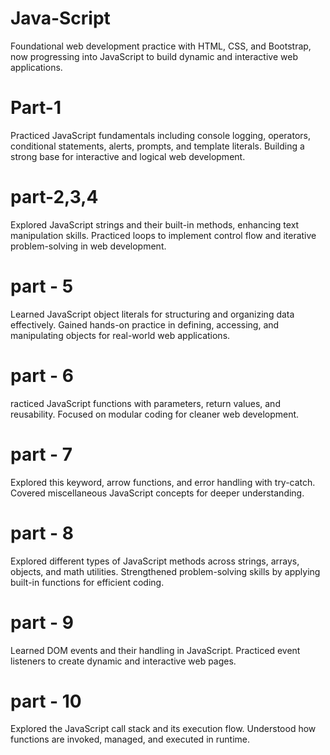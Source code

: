 # Java-Script
Foundational web development practice with HTML, CSS, and Bootstrap, now progressing into JavaScript to build dynamic and interactive web applications.

# Part-1
Practiced JavaScript fundamentals including console logging, operators, conditional statements, alerts, prompts, and template literals. Building a strong base for interactive and logical web development.

# part-2,3,4
Explored JavaScript strings and their built-in methods, enhancing text manipulation skills. Practiced loops to implement control flow and iterative problem-solving in web development.

# part - 5
Learned JavaScript object literals for structuring and organizing data effectively. Gained hands-on practice in defining, accessing, and manipulating objects for real-world web applications.

# part - 6
racticed JavaScript functions with parameters, return values, and reusability. Focused on modular coding for cleaner web development.

# part - 7
Explored this keyword, arrow functions, and error handling with try-catch. Covered miscellaneous JavaScript concepts for deeper understanding.

# part - 8
Explored different types of JavaScript methods across strings, arrays, objects, and math utilities. Strengthened problem-solving skills by applying built-in functions for efficient coding.

# part - 9
Learned DOM events and their handling in JavaScript. Practiced event listeners to create dynamic and interactive web pages.

# part - 10
Explored the JavaScript call stack and its execution flow. Understood how functions are invoked, managed, and executed in runtime.
